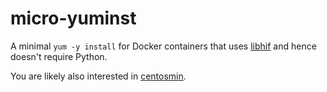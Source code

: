 # micro-yuminst

A minimal `yum -y install` for Docker containers that uses
[libhif](https://github.com/rpm-software-management/libhif)
and hence doesn't require Python.

You are likely also interested in
[centosmin](https://github.com/cgwalters/centos-dockerbase-minimal).
